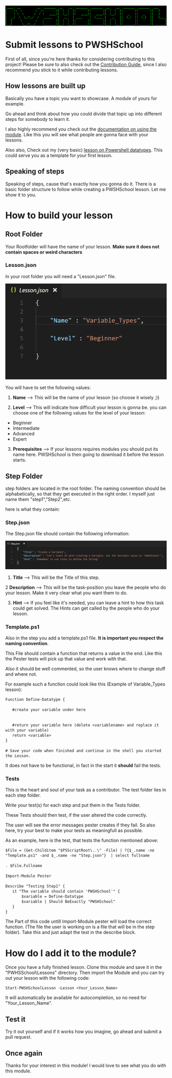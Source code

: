 ![PWSHSchool](../Img/PWSHSchool.png)

# Submit lessons to PWSHSchool

First of all, since you're here thanks for considering contributing to this project! 
Please be sure to also check out the [Contribution Guide](CONTRIBUTING.md), since I also recommend 
you stick to it while contributing lessons.

## How lessons are built up

Basically you have a topic you want to showcase. A module of yours for example.

Go ahead and think about how you could divide that topic up into different steps for somebody to learn it.

I also highly recommend you check out the [documentation on using the module](Students.md). Like this you will see what people are gonna face with your lessons. 

Also also, Check out my (very basic) [lesson on Powershell datatypes](https://github.com/bateskevin/PWSHSchool/tree/master/Lessons/Variable_Datatypes). This could serve you as a template for your first lesson.

## Speaking of steps

Speaking of steps, cause that's exactly how you gonna do it. There is a basic folder structure to follow 
while creating a PWSHSchool lesson. Let me show it to you.

# How to build your lesson

## Root Folder

Your Rootfolder will have the name of your lesson. **Make sure it does not contain spaces or weird characters**

### Lesson.json 

In your root folder you will need a "Lesson.json" file. 

![LessonJSON](../Img/LessonJSON.PNG)

You will have to set the following values:

1. **Name** --> This will be the name of your lesson (so choose it wisely ;))

2. **Level** --> This will indicate how difficult your lesson is gonna be. 
 you can choose one of the following values for the level of your lesson:
  * Beginner
  * Intermediate
  * Advanced
  * Expert
 
 3. **Prerequisites** --> If your lessons requires modules you should put its name here. PWSHSchool is then going to download it before the lesson starts.
 
 ## Step Folder 
 
 step folders are located in the root folder. The naming convention should be alphabetically, 
 so that they get executed in the right order. I myself just name them "step1","Step2",etc.
 
 here is what they contain:
 
 ### Step.json
 
 The Step.json file should contain the following information:
 
 ![StepJSON](../Img/StepJSON.PNG)
 
1. **Title** --> This will be the Title of this step.

2 **Description** --> This will be the task-position you leave the people who do your lesson. Make it very clear what you want them to do.

3. **Hint** --> If you feel like it's needed, you can leave a hint to how this task could get solved. The Hints can get called by the people who do your lesson.

### Template.ps1
  
  Also in the step you add a template.ps1 file. **It is important you respect the naming convention**.
  
  This File should contain a function that returns a value in the end. 
  Like this the Pester tests will pick up that value and work with that. 
  
  Also it should be well commented, so the user knows where to change stuff and where not.
  
  For example such a function could look like this (Example of Variable_Types lesson):
  
 ```
 Function Define-Datatype {
    
    #create your variable under here
    

    #return your variable here (delete <variablename> and replace it with your variable)
    return <variable>
}

# Save your code when finished and continue in the shell you started the Lesson.
 ```
 It does not have to be functional, in fact in the start it **should** fail the tests. 
 
 ### Tests
 
 This is the heart and soul of your task as a contributor. The test folder lies in each step folder.
 
 Write your test(s) for each step and put them in the Tests folder. 
 
 These Tests should then test, if the user altered the code correctly.
 
 The user will see the error messages pester creates if they fail. So also here, try your best 
 to make your tests as meaningfull as possible. 
 
 As an example, here is the test, that tests the function mentioned above:
 
 ```
 $File = (Get-Childitem "$PSScriptRoot\..\" -File) | ?{$_.name -ne "Template.ps1" -and $_.name -ne "Step.json"}  | select fullname

. $File.Fullname

Import-Module Pester

Describe "Testing Step1" {
    it "The variable should contain 'PWSHSchool'" {
        $variable = Define-Datatype
        $variable | Should BeExactly "PWSHSchool" 
    }
}
 ```
The Part of this code untill Import-Module pester will load the correct function. (The file the user is working on is a file that will be in the step folder). Take this and just adapt the test in the describe block.

# How do I add it to the module?

Once you have a fully finished lesson. Clone this module and save it in the "PWHSSchool\Lessons" directory. Then import the Module and you can try out your lesson with the following code:

```
Start-PWSHSchoolLesson -Lesson <Your_Lesson_Name>
```
It will automatically be available for autocompletion, so no need for "Your_Lesson_Name".

## Test it

Try it out yourself and if it works how you imagine, go ahead and submit a pull request. 

## Once again

Thanks for your interest in this module! I would love to see what you do with this module.
